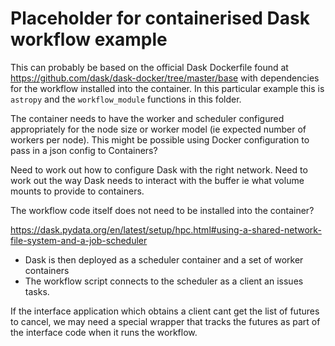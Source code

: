 # Placeholder for containerised Dask workflow example

This can probably be based on the official Dask Dockerfile found at
<https://github.com/dask/dask-docker/tree/master/base> with
dependencies for the workflow installed into the container. In this particular
example this is `astropy` and the `workflow_module` functions in this folder.

The container needs to have the worker and scheduler configured appropriately
for the node size or worker model (ie expected number of workers per node).
This might be possible using Docker configuration to pass in a json config
to Containers?

Need to work out how to configure Dask with the right network.
Need to work out the way Dask needs to interact with the buffer ie what volume
mounts to provide to containers.

The workflow code itself does not need to be installed into the container?


<https://dask.pydata.org/en/latest/setup/hpc.html#using-a-shared-network-file-system-and-a-job-scheduler>

- Dask is then deployed as a scheduler container and a set of worker containers
- The workflow script connects to the scheduler as a client an issues
  tasks.


If the interface application which obtains a client cant get the list of
futures to cancel, we may need a special wrapper that tracks the futures
as part of the interface code when it runs the workflow.